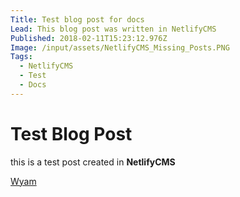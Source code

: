 ```yaml
---
Title: Test blog post for docs
Lead: This blog post was written in NetlifyCMS
Published: 2018-02-11T15:23:12.976Z
Image: /input/assets/NetlifyCMS_Missing_Posts.PNG
Tags:
  - NetlifyCMS
  - Test
  - Docs
---
```

# Test Blog Post

this is a test post created in **NetlifyCMS**

[Wyam](https://wyam.io)
